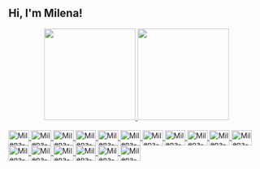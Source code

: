 ## Hi, I'm Milena! 

<div align="center">
  <a href="https://github.com/misoliv">
  <img height="180em" src="https://github-readme-stats.vercel.app/api?username=misoliv&show_icons=true&theme=dracula&include_all_commits=true&count_private=true"/>
  <img height="180em" src="https://github-readme-stats.vercel.app/api/top-langs/?username=misoliv&layout=compact&langs_count=7&theme=dracula"/>
</div>
<div style="display: inline_block"><br>
  <img align="center" alt="Milena-Apache" height="30" width="40" src="https://cdn.jsdelivr.net/gh/devicons/devicon/icons/apache/apache-original.svg">
  <img align="center" alt="Milena-Kafka" height="30" width="40" src="https://cdn.jsdelivr.net/gh/devicons/devicon/icons/apachekafka/apachekafka-original.svg">
  <img align="center" alt="Milena-Python" height="30" width="40" src="https://cdn.jsdelivr.net/gh/devicons/devicon/icons/python/python-original.svg">
  <img align="center" alt="Milena-Scala" height="30" width="40" src="https://cdn.jsdelivr.net/gh/devicons/devicon/icons/scala/scala-original.svg" ">
  <img align="center" alt="Milena-GCP" height="30" width="40" src="https://cdn.jsdelivr.net/gh/devicons/devicon/icons/googlecloud/googlecloud-original.svg">
  <img align="center" alt="Milena-Docker" height="30" width="40" src="https://cdn.jsdelivr.net/gh/devicons/devicon/icons/docker/docker-original.svg">
  <img align="center" alt="Milena-Jupyter" height="30" width="40" src="https://cdn.jsdelivr.net/gh/devicons/devicon/icons/jupyter/jupyter-original.svg">
  <img align="center" alt="Milena-Linux" height="30" width="40" src="https://cdn.jsdelivr.net/gh/devicons/devicon/icons/linux/linux-original.svg">
  <img align="center" alt="Milena-Mongo" height="30" width="40" src="https://cdn.jsdelivr.net/gh/devicons/devicon/icons/mongodb/mongodb-original.svg">       <img align="center" alt="Milena-Mysql" height="30" width="40" src="https://cdn.jsdelivr.net/gh/devicons/devicon/icons/mysql/mysql-original.svg">     
  <img align="center" alt="Milena-Neo4j" height="30" width="40" src="https://cdn.jsdelivr.net/gh/devicons/devicon/icons/neo4j/neo4j-original.svg">
  <img align="center" alt="Milena-Numpy" height="30" width="40" src="https://cdn.jsdelivr.net/gh/devicons/devicon/icons/numpy/numpy-original.svg">
  <img align="center" alt="Milena-Pandas" height="30" width="40" src="https://cdn.jsdelivr.net/gh/devicons/devicon/icons/pandas/pandas-original.svg">  
  <img align="center" alt="Milena-Postgresql" height="30" width="40" src="https://cdn.jsdelivr.net/gh/devicons/devicon/icons/postgresql/postgresql-original.svg">   
  <img align="center" alt="Milena-R" height="30" width="40" src="https://cdn.jsdelivr.net/gh/devicons/devicon/icons/r/r-original.svg">
  <img align="center" alt="Milena-Redis" height="30" width="40" src="https://cdn.jsdelivr.net/gh/devicons/devicon/icons/redis/redis-original.svg"> 
  <img align="center" alt="Milena-Redis" height="30" width="40" src="https://cdn.jsdelivr.net/gh/devicons/devicon/icons/rstudio/rstudio-original.svg"> 
                                                                                                                        
</div>

